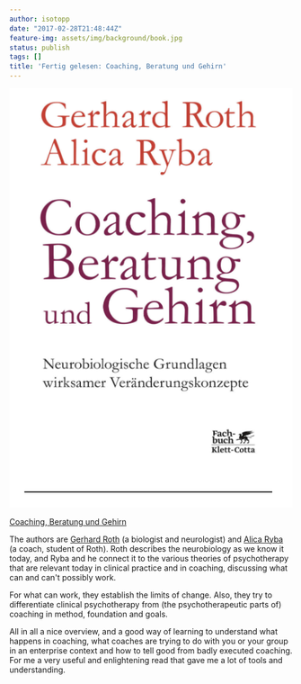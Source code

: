 ```yaml
---
author: isotopp
date: "2017-02-28T21:48:44Z"
feature-img: assets/img/background/book.jpg
status: publish
tags: []
title: 'Fertig gelesen: Coaching, Beratung und Gehirn'
---
```


[![](/uploads/2017/02/Screen-Shot-2017-02-28-at-21.39.31.png)](https://www.amazon.de/Coaching-Beratung-Gehirn-Neurobiologische-Ver-nderungskonzepte-ebook/dp/B01F3AVX98/)

[Coaching, Beratung und Gehirn](https://www.amazon.de/Coaching-Beratung-Gehirn-Neurobiologische-Ver-nderungskonzepte-ebook/dp/B01F3AVX98/)

The authors are [Gerhard Roth](https://de.wikipedia.org/wiki/Gerhard_Roth_(Biologe)) 
(a biologist and neurologist) and [Alica Ryba](http://www.aryba.de/profil.html) (a coach,
student of Roth). Roth describes the neurobiology as we know it today, and
Ryba and he connect it to the various theories of psychotherapy that are
relevant today in clinical practice and in coaching, discussing what can and
can't possibly work.

For what can work, they establish the limits of change. Also, they try to
differentiate clinical psychotherapy from (the psychotherapeutic parts of)
coaching in method, foundation and goals.

All in all a nice overview, and a good way of learning to understand what
happens in coaching, what coaches are trying to do with you or your group in
an enterprise context and how to tell good from badly executed coaching. For
me a very useful and enlightening read that gave me a lot of tools and
understanding. 
